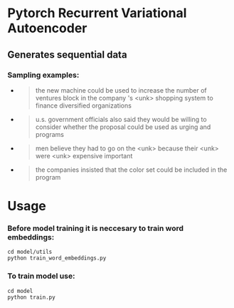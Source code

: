 # Pytorch Recurrent Variational Autoencoder 
## Generates sequential data

### Sampling examples:
- > the new machine could be used to increase the number of ventures block in the company 's \<unk> shopping system to finance diversified organizations

- > u.s. government officials also said they would be willing to consider whether the proposal could be used as urging and programs

- > men believe they had to go on the \<unk> because their \<unk> were \<unk> expensive important

- > the companies insisted that the color set could be included in the program

# Usage
### Before model training it is neccesary to train word embeddings:
```
cd model/utils
python train_word_embeddings.py
```

### To train model use:
```
cd model
python train.py
```
